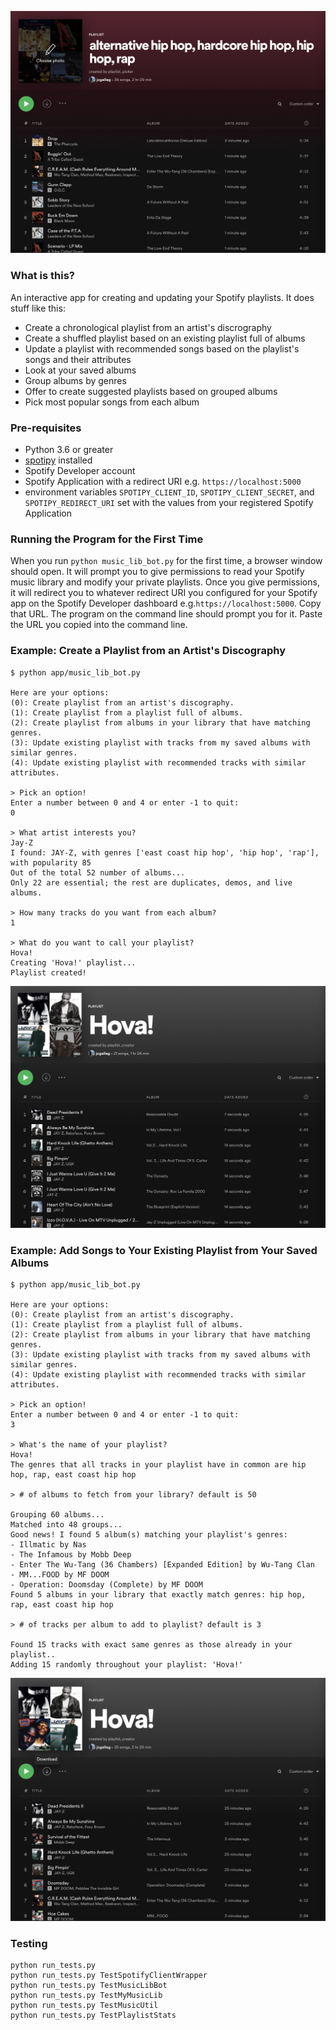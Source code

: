 ![Spotify Playlist](https://github.com/okjuan/music-lib-bot/raw/master/imgs/sample3.png)

### What is this?
An interactive app for creating and updating your Spotify playlists. It does stuff like this:
- Create a chronological playlist from an artist's discrography
- Create a shuffled playlist based on an existing playlist full of albums
- Update a playlist with recommended songs based on the playlist's songs and their attributes
- Look at your saved albums
- Group albums by genres
- Offer to create suggested playlists based on grouped albums
- Pick most popular songs from each album

### Pre-requisites
- Python 3.6 or greater
- [spotipy](https://pypi.org/project/spotipy/) installed
- Spotify Developer account
- Spotify Application with a redirect URI e.g. `https://localhost:5000`
- environment variables `SPOTIPY_CLIENT_ID`, `SPOTIPY_CLIENT_SECRET`, and `SPOTIPY_REDIRECT_URI` set with the values from your registered Spotify Application

### Running the Program for the First Time
When you run `python music_lib_bot.py` for the first time, a browser window should open. It will prompt you to give permissions to read your Spotify music library and modify your private playlists. Once you give permissions, it will redirect you to whatever redirect URI you configured for your Spotify app on the Spotify Developer dashboard e.g.`https://localhost:5000`. Copy that URL. The program on the command line should prompt you for it. Paste the URL you copied into the command line.

### Example: Create a Playlist from an Artist's Discography
```
$ python app/music_lib_bot.py

Here are your options:
(0): Create playlist from an artist's discography.
(1): Create playlist from a playlist full of albums.
(2): Create playlist from albums in your library that have matching genres.
(3): Update existing playlist with tracks from my saved albums with similar genres.
(4): Update existing playlist with recommended tracks with similar attributes.

> Pick an option!
Enter a number between 0 and 4 or enter -1 to quit:
0

> What artist interests you?
Jay-Z
I found: JAY-Z, with genres ['east coast hip hop', 'hip hop', 'rap'], with popularity 85
Out of the total 52 number of albums...
Only 22 are essential; the rest are duplicates, demos, and live albums.

> How many tracks do you want from each album?
1

> What do you want to call your playlist?
Hova!
Creating 'Hova!' playlist...
Playlist created!
```

![Discography Playlist](https://github.com/okjuan/music-lib-bot/raw/master/imgs/discographyPlaylist.Example.png)

### Example: Add Songs to Your Existing Playlist from Your Saved Albums
```
$ python app/music_lib_bot.py

Here are your options:
(0): Create playlist from an artist's discography.
(1): Create playlist from a playlist full of albums.
(2): Create playlist from albums in your library that have matching genres.
(3): Update existing playlist with tracks from my saved albums with similar genres.
(4): Update existing playlist with recommended tracks with similar attributes.

> Pick an option!
Enter a number between 0 and 4 or enter -1 to quit:
3

> What's the name of your playlist?
Hova!
The genres that all tracks in your playlist have in common are hip hop, rap, east coast hip hop

> # of albums to fetch from your library? default is 50

Grouping 60 albums...
Matched into 48 groups...
Good news! I found 5 album(s) matching your playlist's genres:
- Illmatic by Nas
- The Infamous by Mobb Deep
- Enter The Wu-Tang (36 Chambers) [Expanded Edition] by Wu-Tang Clan
- MM...FOOD by MF DOOM
- Operation: Doomsday (Complete) by MF DOOM
Found 5 albums in your library that exactly match genres: hip hop, rap, east coast hip hop

> # of tracks per album to add to playlist? default is 3

Found 15 tracks with exact same genres as those already in your playlist..
Adding 15 randomly throughout your playlist: 'Hova!'
```

![Updated Playlist](https://github.com/okjuan/music-lib-bot/raw/master/imgs/updatePlaylist.fromSavedAlbumsWithSameGenres.example.png)


### Testing
```
python run_tests.py
python run_tests.py TestSpotifyClientWrapper
python run_tests.py TestMusicLibBot
python run_tests.py TestMyMusicLib
python run_tests.py TestMusicUtil
python run_tests.py TestPlaylistStats
```
